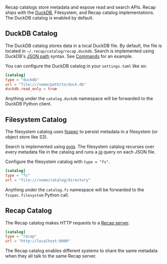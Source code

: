 Recap catalogs store metadata and expose read and search APIs. Recap ships with the [DuckDB](https://duckdb.org/), Filesystem, and Recap catalog implementations. The DuckDB catalog is enabled by default.

## DuckDB Catalog

The DuckDB catalog stores data in a local DuckDB file. By default, the file is located in `~/.recap/catalog/recap.duckdb`. Search is implemented using DuckDB's [JSON path](https://duckdb.org/docs/extensions/json) syntax. See [Commands](commands.md) for an example.

You can configure the DuckDB catalog in your `settings.toml` like so:

```toml
[catalog]
type = "duckdb"
url = "file:///some/path/to/duck.db"
duckdb.read_only = true
```

Anything under the `catalog.duckdb` namespace will be forwarded to the DuckDB Python client.

## Filesystem Catalog

The filesystem catalog uses [fsspec](https://filesystem-spec.readthedocs.io/en/latest/) to persist metadata in a filesystem (or object store like S3).

Search is implemented using [pyjq](https://pypi.org/project/pyjq/). The filesystem catalog recurses over every metadata file in the catalog and runs a [jq](https://stedolan.github.io/jq/) query on each JSON file.

Configure the filesystem catalog with `type = "fs"`.

```toml
[catalog]
type = "fs"
url = "file:///some/catalog/directory"
```

Anything under the `catalog.fs` namespace will be forwarded to the `fsspec.filesystem` Python call.

## Recap Catalog

The Recap catalog makes HTTP requests to a [Recap server](server.md).

```toml
[catalog]
type = "recap"
url = "http://localhost:8000"
```

The Recap catalog enables different systems to share the same metadata when they all talk to the same Recap server.